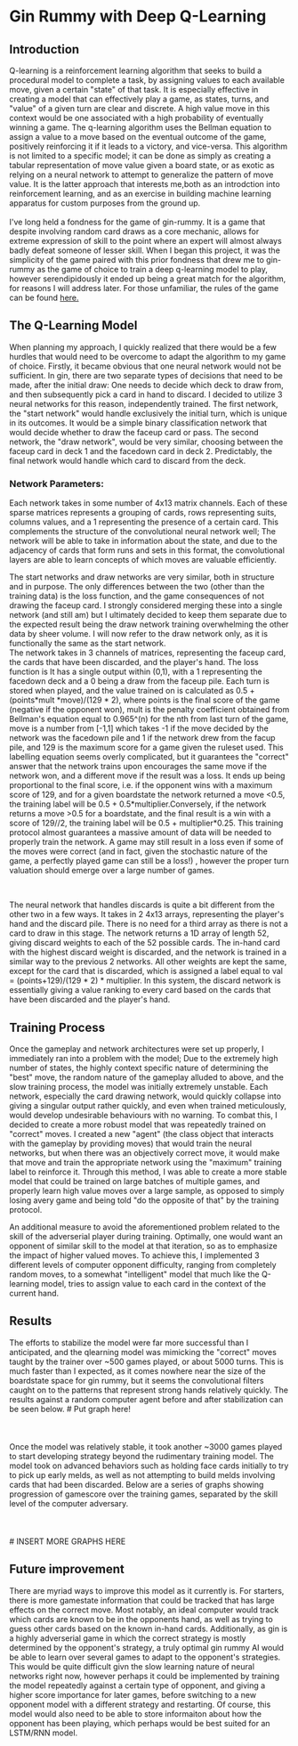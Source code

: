 # Gin Rummy with Deep Q-Learning

## Introduction
Q-learning is a reinforcement learning algorithm that seeks to build a procedural model to complete a task, by assigning values to each available move, given a certain "state"  of that task. It is especially effective in creating a model that can effectively play a game, as states, turns, and "value" of a given turn are clear and discrete. A high value move in this context would be one associated with a high probability of eventually winning a game. The q-learning algorithm uses the Bellman equation to assign a value to a move based on the eventual outcome of the game, positively reinforcing it if it leads to a victory, and vice-versa. This algorithm is not limited to a specific model; it can be done as simply as creating a tabular representation of move value given a board state, or as exotic as relying on a neural network to attempt to generalize the pattern of move value. It is the latter approach that interests me,both as an introdction into reinforcement learning, and as an exercise in building machine learning apparatus for custom purposes from the ground up. <br> <br>
I've long held a fondness for the game of gin-rummy. It is a game that despite involving random card draws as a core mechanic, allows for extreme expression of skill to the point where an expert will almost always badly defeat someone of lesser skill. When I began this project, it was the simplicity of the game paired with this prior fondness that drew me to gin-rummy as the game of choice to train a deep q-learning model to play, however serendipidously it ended up being a great match for the algorithm, for reasons I will address later. For those unfamiliar, the rules of the game can be found [here.](https://bicyclecards.com/how-to-play/gin-rummy/)

## The Q-Learning Model

When planning my approach, I quickly realized that there would be a few hurdles that would need to be overcome to adapt the algorithm to my game of choice. Firstly, it became obvious that one neural network would not be sufficient. In gin, there are two separate types of decisions that need to be made, after the initial draw: One needs to decide which deck to draw from, and then subsequently pick a card in hand to discard. I decided to utilize 3 neural networks for this reason, independently trained. The first network, the "start network" would handle exclusively the initial turn, which is unique in its outcomes. It would be a simple binary classification network that would decide whether to draw the faceup card or pass. The second network, the "draw network", would be very similar, choosing between the faceup card in deck 1 and the facedown card in deck 2. Predictably, the final network would handle which card to discard from the deck. 

### Network Parameters:
Each network takes in some number of 4x13 matrix channels. Each of these sparse matrices represents a grouping of cards, rows representing suits, columns values, and a 1 representing the presence of a certain card. This complements the structure of the convolutional neural network well; The network will be able to take in information about the state, and due to the adjacency of cards that form runs and sets in this format, the convolutional layers are able to learn concepts of which moves are valuable efficiently. 

<p>
  The start networks and draw networks are very similar, both in structure and in purpose. The only differences between the two (other than the training data) is the loss function, and the game consequences of not drawing the faceup card. I strongly considered merging these into a single network (and still am) but I ultimately decided to keep them separate due to the expected result being the draw network training overwhelming the other data by sheer volume.  I will now refer to the draw network only, as it is functionally the same as the start network.  

<br> 
The network takes in 3 channels of matrices, representing the faceup card, the cards that have been discarded, and the player's hand. The loss function is It has a single output within (0,1), with a 1 representing the facedown deck and a 0 being a draw from the faceup pile. Each turn is stored when played, and the value trained on is calculated as 0.5 +  (points*mult *move)/(129 * 2), where points is the final score of the game (negative if the opponent won), mult is the penalty coefficient obtained from Bellman's equation equal to 0.965^(n) for the nth from last turn of the game, move is a number from  [-1,1] which takes -1 if the move decided by the network was the facedown pile and 1 if the network drew from the facup pile, and 129 is the maximum score for a game given the ruleset used. This labelling equation seems overly complicated, but it guarantees the "correct" answer that the network trains upon encourages the same move if the network won, and a different move if the result was a loss. It ends up being proportional to the final score, i.e. if the opponent wins with a maximum score of 129, and for a given boardstate the network returned a move <0.5, the training label will be  0.5 + 0.5*multiplier.Conversely, if the network returns a move >0.5 for a boardstate, and the final result is a win with a score of 129//2, the training label will be 0.5 + multiplier*0.25. This training protocol almost guarantees a massive amount of data will be needed to properly train the network. A game may still result in a loss even if some of the moves were correct (and in fact, given the stochastic nature of the game, a perfectly played game can still be a loss!) , however the proper turn valuation should emerge over a large number of games. 
</p>
 <br> 
 <p>
  The neural network that handles discards is quite a bit different from the other two in a few ways. It takes in 2 4x13 arrays, representing the player's hand and the discard pile. There is no need for a third array as there is not a card to draw in this stage. The network returns a 1D array of length 52, giving discard weights to each of the 52 possible cards. The in-hand card with the highest discard weight is discarded, and the network is trained in a similar way to the previous 2 networks. All other weights are kept the same, except for the card that is discarded, which is assigned a label equal to val = (points+129)/(129 * 2) * multiplier. In this system, the discard network is essentially giving a value ranking to every card based on the cards that have been discarded and the player's hand. 

<br>  
  
</p>

## Training Process

<p>
 Once the gameplay and network architectures were set up properly, I immediately ran into a problem with the model; Due to the extremely high number of states, the highly context specific nature of determining the "best" move, the random nature of the gameplay alluded to above, and the slow training process, the model was initially extremely unstable. Each network, especially the card drawing network, would quickly collapse into giving a singular output rather quickly, and even when trained meticulously, would develop undesirable behaviours with no warning. To combat this, I decided to create a more robust model that was repeatedly trained on "correct" moves. I created a new "agent" (the class object that interacts with the gameplay by providing moves) that would train the neural networks, but when there was an objectively correct move, it would make that move and train the appropriate network using the "maximum" training label to reinforce it. Through this method, I was able to create a more stable model that could be trained on large batches of multiple games, and properly learn high value moves over a large sample, as opposed to simply losing avery game and being told "do the opposite of that" by the training protocol. 
</p>
<p>
An additional measure to avoid the aforementioned problem related to the skill of the adverserial player during training. Optimally, one would want an opponent of similar skill to the model at that iteration, so as to emphasize the impact of higher valued moves. To achieve this, I implemented 3 different levels of computer opponent difficulty, ranging from completely random moves, to a somewhat "intelligent" model that much like the Q-learning model, tries to assign value to each card in the context of the current hand. 
 
</p>

## Results
<p>
The efforts to stabilize the model were far more successful than I anticipated, and the qlearning model was mimicking the "correct" moves taught by the trainer over ~500 games played, or about 5000 turns. This is much faster than I expected, as it comes nowhere near the size of the boardstate space for gin rummy, but it seems the convolutional filters caught on to the patterns that represent strong hands relatively quickly. The results against a random computer agent before and after stabilization can be seen below. 
# Put graph here!
 <br></br>
 <br></br>
 Once the model was relatively stable, it took another ~3000 games played to start developing strategy beyond the rudimentary training model. The model took on advanced behaviors such as holding face cards initially to try to pick up early melds, as well as not attempting to build melds involving cards that had been discarded. Below are a series of graphs showing progression of gamescore over the training games, separated by the skill level of the computer adversary. 
 <br></br>
 <br></br>
 # INSERT MORE GRAPHS HERE
 
 
 

</p>

## Future improvement
<p>
  There are myriad ways to improve this model as it currently is. For starters, there is more gamestate information that could be tracked that has large effects on the correct move. Most notably, an ideal computer would track which cards are known to be in the opponents hand, as well as trying to guess other cards based on the known in-hand cards. Additionally, as gin is a highly adverserial game in which the correct strategy is mostly determined by the opponent's strategy, a truly optimal gin rummy AI would be able to learn over several games to adapt to the opponent's strategies. This would be quite difficult givn the slow learning nature of neural networks right now, however perhaps it could be implemented by training the model repeatedly against a certain type of opponent, and giving a higher score importance for later games, before switching to a new opponent model with a different strategy and restarting. Of course, this model would also need to be able to store informaiton about how the opponent has been playing, which perhaps would be best suited for an LSTM/RNN model. 
  </p>
